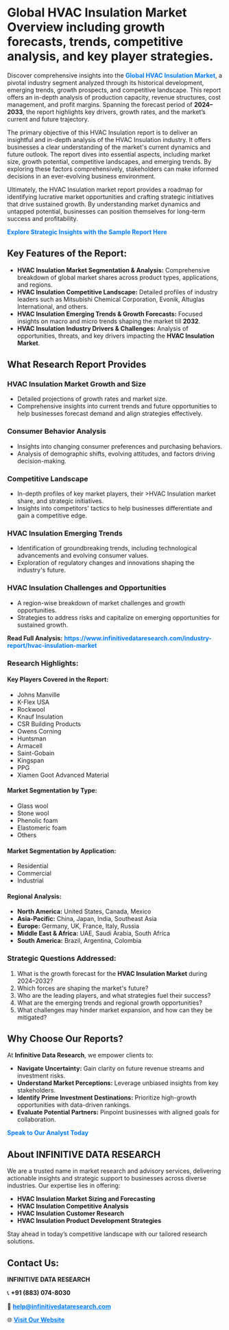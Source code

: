 <h1>Global HVAC Insulation Market Overview including growth forecasts, trends, competitive analysis, and key player strategies.</h1>
<p>
Discover comprehensive insights into the 
<a href="https://www.infinitivedataresearch.com/industry-report/hvac-insulation-market" rel="dofollow" style="color: #007BFF; text-decoration: none;"><strong>Global HVAC Insulation Market</strong></a>, a pivotal industry segment analyzed through its historical development, emerging trends, growth prospects, and competitive landscape. This report offers an in-depth analysis of production capacity, revenue structures, cost management, and profit margins. Spanning the forecast period of <strong>2024–2033</strong>, the report highlights key drivers, growth rates, and the market’s current and future trajectory.
</p>
<p>
The primary objective of this HVAC Insulation report is to deliver an insightful and in-depth analysis of the HVAC Insulation industry. It offers businesses a clear understanding of the market's current dynamics and future outlook. The report dives into essential aspects, including market size, growth potential, competitive landscapes, and emerging trends. By exploring these factors comprehensively, stakeholders can make informed decisions in an ever-evolving business environment.
</p>
<p>
Ultimately, the HVAC Insulation market report provides a roadmap for identifying lucrative market opportunities and crafting strategic initiatives that drive sustained growth. By understanding market dynamics and untapped potential, businesses can position themselves for long-term success and profitability.
</p>
<p>
<a href="https://www.infinitivedataresearch.com/request-sample/reportId=105329" style="color: #007BFF; text-decoration: none;"><strong>Explore Strategic Insights with the Sample Report Here</strong></a>
</p>

<h2>Key Features of the Report:</h2>
<ul>
<li><strong>HVAC Insulation Market Segmentation & Analysis:</strong> Comprehensive breakdown of global market shares across product types, applications, and regions.</li>
<li><strong>HVAC Insulation Competitive Landscape:</strong> Detailed profiles of industry leaders such as Mitsubishi Chemical Corporation, Evonik, Altuglas International, and others.</li>
<li><strong>HVAC Insulation Emerging Trends & Growth Forecasts:</strong> Focused insights on macro and micro trends shaping the market till <strong>2032</strong>.</li>
<li><strong>HVAC Insulation Industry Drivers & Challenges:</strong> Analysis of opportunities, threats, and key drivers impacting the <strong>HVAC Insulation Market</strong>.</li>
</ul>

<h2>What Research Report Provides</h2>
<h3>HVAC Insulation Market Growth and Size</h3>
<ul>
<li>Detailed projections of growth rates and market size.</li>
<li>Comprehensive insights into current trends and future opportunities to help businesses forecast demand and align strategies effectively.</li>
</ul>

<h3>Consumer Behavior Analysis</h3>
<ul>
<li>Insights into changing consumer preferences and purchasing behaviors.</li>
<li>Analysis of demographic shifts, evolving attitudes, and factors driving decision-making.</li>
</ul>

<h3>Competitive Landscape</h3>
<ul>
<li>In-depth profiles of key market players, their >HVAC Insulation market share, and strategic initiatives.</li>
<li>Insights into competitors' tactics to help businesses differentiate and gain a competitive edge.</li>
</ul>

<h3>HVAC Insulation Emerging Trends</h3>
<ul>
<li>Identification of groundbreaking trends, including technological advancements and evolving consumer values.</li>
<li>Exploration of regulatory changes and innovations shaping the industry's future.</li>
</ul>

<h3>HVAC Insulation Challenges and Opportunities</h3>
<ul>
<li>A region-wise breakdown of market challenges and growth opportunities.</li>
<li>Strategies to address risks and capitalize on emerging opportunities for sustained growth.</li>
</ul>
<p><strong>Read Full Analysis:</strong> <a href="https://www.infinitivedataresearch.com/industry-report/hvac-insulation-market" rel="dofollow" style="color: #007BFF; text-decoration: none;"><strong>https://www.infinitivedataresearch.com/industry-report/hvac-insulation-market</strong></a></p>
<h3>Research Highlights:</h3>
<h4>Key Players Covered in the Report:</h4>
<ul><li>Johns Manville</li><li>K-Flex USA</li><li>Rockwool</li><li>Knauf Insulation</li><li>CSR Building Products</li><li>Owens Corning</li><li>Huntsman</li><li>Armacell</li><li>Saint-Gobain</li><li>Kingspan</li><li>PPG</li><li>Xiamen Goot Advanced Material</li></ul>
<h4>Market Segmentation by Type:</h4>
<ul><li>Glass wool</li><li>Stone wool</li><li>Phenolic foam</li><li>Elastomeric foam</li><li>Others</li></ul>
<h4>Market Segmentation by Application:</h4>
<ul><li>Residential</li><li>Commercial</li><li>Industrial</li></ul>

<h4>Regional Analysis:</h4>
<ul>
<li><strong>North America:</strong> United States, Canada, Mexico</li>
<li><strong>Asia-Pacific:</strong> China, Japan, India, Southeast Asia</li>
<li><strong>Europe:</strong> Germany, UK, France, Italy, Russia</li>
<li><strong>Middle East & Africa:</strong> UAE, Saudi Arabia, South Africa</li>
<li><strong>South America:</strong> Brazil, Argentina, Colombia</li>
</ul>

<h3>Strategic Questions Addressed:</h3>
<ol>
<li>What is the growth forecast for the <strong>HVAC Insulation Market</strong> during 2024–2032?</li>
<li>Which forces are shaping the market's future?</li>
<li>Who are the leading players, and what strategies fuel their success?</li>
<li>What are the emerging trends and regional growth opportunities?</li>
<li>What challenges may hinder market expansion, and how can they be mitigated?</li>
</ol>

<h2>Why Choose Our Reports?</h2>
<p>At <strong>Infinitive Data Research</strong>, we empower clients to:</p>
<ul>
<li><strong>Navigate Uncertainty:</strong> Gain clarity on future revenue streams and investment risks.</li>
<li><strong>Understand Market Perceptions:</strong> Leverage unbiased insights from key stakeholders.</li>
<li><strong>Identify Prime Investment Destinations:</strong> Prioritize high-growth opportunities with data-driven rankings.</li>
<li><strong>Evaluate Potential Partners:</strong> Pinpoint businesses with aligned goals for collaboration.</li>
</ul>
<p><a href="https://www.infinitivedataresearch.com/industry-report/hvac-insulation-market" rel="dofollow" style="color: #007BFF; text-decoration: none;"><strong>Speak to Our Analyst Today</strong></a></p>

<h2>About INFINITIVE DATA RESEARCH</h2>
<p>We are a trusted name in market research and advisory services, delivering actionable insights and strategic support to businesses across diverse industries. Our expertise lies in offering:</p>
<ul>
<li><strong>HVAC Insulation Market Sizing and Forecasting</strong></li>
<li><strong>HVAC Insulation Competitive Analysis</strong></li>
<li><strong>HVAC Insulation Customer Research</strong></li>
<li><strong>HVAC Insulation Product Development Strategies</strong></li>
</ul>
<p>Stay ahead in today’s competitive landscape with our tailored research solutions.</p>

<h2>Contact Us:</h2>
<p><strong>INFINITIVE DATA RESEARCH</strong></p>
<p>📞 <strong>+91 (883) 074-8030</strong></p>
<p>📧 <strong><a href="mailto:help@infinitivedataresearch.com" style="color: #007BFF;">help@infinitivedataresearch.com</a></strong></p>
<p>🌐 <strong><a href="https://www.infinitivedataresearch.com" rel="dofollow" style="color: #007BFF;">Visit Our Website</a></strong></p>